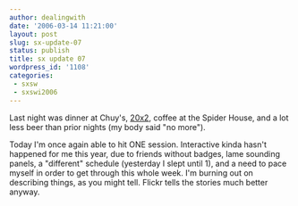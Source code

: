 ```yaml
---
author: dealingwith
date: '2006-03-14 11:21:00'
layout: post
slug: sx-update-07
status: publish
title: sx update 07
wordpress_id: '1108'
categories:
 - sxsw
 - sxswi2006
---
```


Last night was dinner at Chuy's, [20x2][1], coffee at the Spider House, and a
lot less beer than prior nights (my body said "no more").

Today I'm once again able to hit ONE session. Interactive kinda hasn't
happened for me this year, due to friends without badges, lame sounding
panels, a "different" schedule (yesterday I slept until 1), and a need to pace
myself in order to get through this whole week. I'm burning out on describing
things, as you might tell. Flickr tells the stories much better anyway.

   [1]: http://www.20x2.org/portal/

